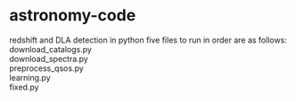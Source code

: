 # astronomy-code
redshift and DLA detection in python 
five files to run in order are as follows:  
download_catalogs.py  
download_spectra.py  
preprocess_qsos.py  
learning.py  
fixed.py  
